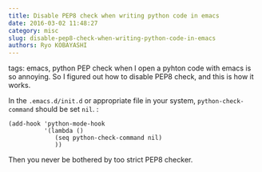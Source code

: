 ```yaml
---
title: Disable PEP8 check when writing python code in emacs
date: 2016-03-02 11:48:27
category: misc
slug: disable-pep8-check-when-writing-python-code-in-emacs
authors: Ryo KOBAYASHI
---
```


tags: emacs, python
PEP check when I open a pyhton code with emacs is so annoying. So I
figured out how to disable PEP8 check, and this is how it works.

In the `.emacs.d/init.d` or appropriate file in your system,
`python-check-command` should be set `nil`. :

    (add-hook 'python-mode-hook
              '(lambda ()
                 (seq python-check-command nil)
                 ))

Then you never be bothered by too strict PEP8 checker.
